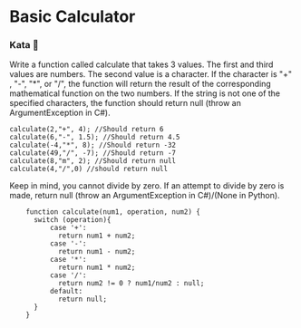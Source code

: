 # Basic Calculator

### Kata 🥋

Write a function called calculate that takes 3 values. The first and third values are numbers. The second value is a character. If the character is "+" , "-", "*", or "/", the function will return the result of the corresponding mathematical function on the two numbers. If the string is not one of the specified characters, the function should return null (throw an ArgumentException in C#).

    calculate(2,"+", 4); //Should return 6
    calculate(6,"-", 1.5); //Should return 4.5
    calculate(-4,"*", 8); //Should return -32
    calculate(49,"/", -7); //Should return -7
    calculate(8,"m", 2); //Should return null
    calculate(4,"/",0) //should return null

Keep in mind, you cannot divide by zero. If an attempt to divide by zero is made, return null (throw an ArgumentException in C#)/(None in Python).

        function calculate(num1, operation, num2) {
          switch (operation){
              case '+':
                return num1 + num2;
              case '-':
                return num1 - num2;
              case '*':
                return num1 * num2;
              case '/':
                return num2 != 0 ? num1/num2 : null;
              default:
                return null;
          }
        }
